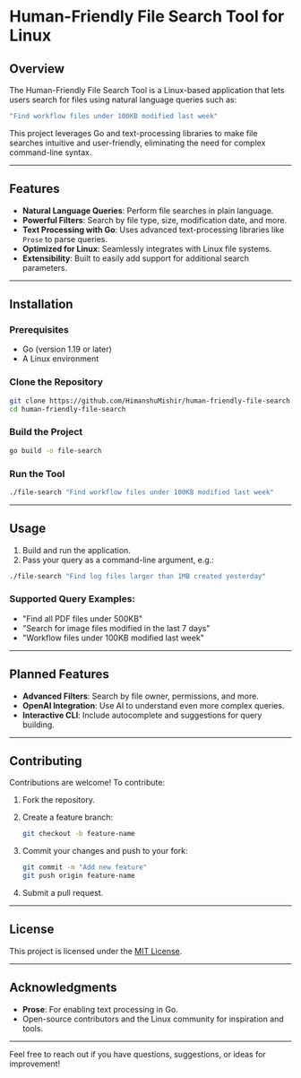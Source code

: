 # Human-Friendly File Search Tool for Linux

## Overview
The Human-Friendly File Search Tool is a Linux-based application that lets users search for files using natural language queries such as:

```bash
"Find workflow files under 100KB modified last week"
```

This project leverages Go and text-processing libraries to make file searches intuitive and user-friendly, eliminating the need for complex command-line syntax.

---

## Features

- **Natural Language Queries**: Perform file searches in plain language.
- **Powerful Filters**: Search by file type, size, modification date, and more.
- **Text Processing with Go**: Uses advanced text-processing libraries like `Prose` to parse queries.
- **Optimized for Linux**: Seamlessly integrates with Linux file systems.
- **Extensibility**: Built to easily add support for additional search parameters.

---

## Installation

### Prerequisites

- Go (version 1.19 or later)
- A Linux environment

### Clone the Repository

```bash
git clone https://github.com/HimanshuMishir/human-friendly-file-search.git
cd human-friendly-file-search
```

### Build the Project

```bash
go build -o file-search
```

### Run the Tool

```bash
./file-search "Find workflow files under 100KB modified last week"
```

---

## Usage

1. Build and run the application.
2. Pass your query as a command-line argument, e.g.:

```bash
./file-search "Find log files larger than 1MB created yesterday"
```

### Supported Query Examples:
- "Find all PDF files under 500KB"
- "Search for image files modified in the last 7 days"
- "Workflow files under 100KB modified last week"

---

## Planned Features

- **Advanced Filters**: Search by file owner, permissions, and more.
- **OpenAI Integration**: Use AI to understand even more complex queries.
- **Interactive CLI**: Include autocomplete and suggestions for query building.

---

## Contributing

Contributions are welcome! To contribute:

1. Fork the repository.
2. Create a feature branch:

   ```bash
   git checkout -b feature-name
   ```

3. Commit your changes and push to your fork:

   ```bash
   git commit -m "Add new feature"
   git push origin feature-name
   ```

4. Submit a pull request.

---

## License

This project is licensed under the [MIT License](LICENSE).

---

## Acknowledgments

- **Prose**: For enabling text processing in Go.
- Open-source contributors and the Linux community for inspiration and tools.

---

Feel free to reach out if you have questions, suggestions, or ideas for improvement!
